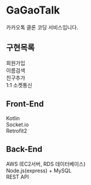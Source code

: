# GaGaoTalk

카카오톡 클론 코딩 서비스입니다.

## 구현목록   
회원가입   
이름검색   
친구추가   
1:1 소켓통신    

## Front-End
Kotlin   
Socket.io   
Retrofit2    

## Back-End
AWS (EC2서버, RDS 데이터베이스)   
Node.js(express) + MySQL   
REST API   




